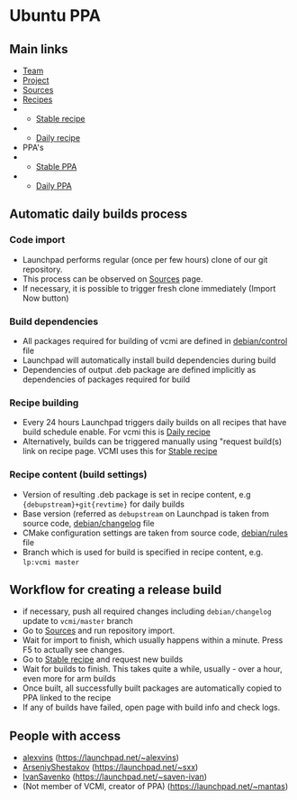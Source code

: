 # Ubuntu PPA

## Main links

- [Team](https://launchpad.net/~vcmi)
- [Project](https://launchpad.net/vcmi)
- [Sources](https://code.launchpad.net/~vcmi/vcmi/+git/vcmi)
- [Recipes](https://code.launchpad.net/~vcmi/+recipes)
- - [Stable recipe](https://code.launchpad.net/~vcmi/+recipe/vcmi-stable)
- - [Daily recipe](https://code.launchpad.net/~vcmi/+recipe/vcmi-daily)
- PPA's
- - [Stable PPA](https://launchpad.net/~vcmi/+archive/ubuntu/ppa)
- - [Daily PPA](https://launchpad.net/~vcmi/+archive/ubuntu/vcmi-latest)

## Automatic daily builds process

### Code import

- Launchpad performs regular (once per few hours) clone of our git repository.
- This process can be observed on [Sources](https://code.launchpad.net/~vcmi/vcmi/+git/vcmi) page.
- If necessary, it is possible to trigger fresh clone immediately (Import Now button)

### Build dependencies

- All packages required for building of vcmi are defined in [debian/control](https://github.com/vcmi/vcmi/blob/develop/debian/control) file
- Launchpad will automatically install build dependencies during build
- Dependencies of output .deb package are defined implicitly as dependencies of packages required for build

### Recipe building

- Every 24 hours Launchpad triggers daily builds on all recipes that have build schedule enable. For vcmi this is [Daily recipe](https://code.launchpad.net/~vcmi/+recipe/vcmi-daily)
- Alternatively, builds can be triggered manually using "request build(s) link on recipe page. VCMI uses this for [Stable recipe](https://code.launchpad.net/~vcmi/+recipe/vcmi-stable)

### Recipe content (build settings)

- Version of resulting .deb package is set in recipe content, e.g `{debupstream}+git{revtime}` for daily builds
- Base version (referred as `debupstream` on Launchpad is taken from source code, [debian/changelog](https://github.com/vcmi/vcmi/blob/develop/debian/changelog) file
- CMake configuration settings are taken from source code, [debian/rules](https://github.com/vcmi/vcmi/blob/develop/debian/rules) file
- Branch which is used for build is specified in recipe content, e.g. `lp:vcmi master`

## Workflow for creating a release build

- if necessary, push all required changes including `debian/changelog` update to `vcmi/master` branch
- Go to [Sources](https://code.launchpad.net/~vcmi/vcmi/+git/vcmi) and run repository import.
- Wait for import to finish, which usually happens within a minute. Press F5 to actually see changes.
- Go to [Stable recipe](https://code.launchpad.net/~vcmi/+recipe/vcmi-stable) and request new builds
- Wait for builds to finish. This takes quite a while, usually - over a hour, even more for arm builds
- Once built, all successfully built packages are automatically copied to PPA linked to the recipe
- If any of builds have failed, open page with build info and check logs.

## People with access

- [alexvins](https://github.com/alexvins) (<https://launchpad.net/~alexvins>)
- [ArseniyShestakov](https://github.com/ArseniyShestakov) (<https://launchpad.net/~sxx>)
- [IvanSavenko](https://github.com/IvanSavenko) (<https://launchpad.net/~saven-ivan>)
- (Not member of VCMI, creator of PPA) (<https://launchpad.net/~mantas>)
